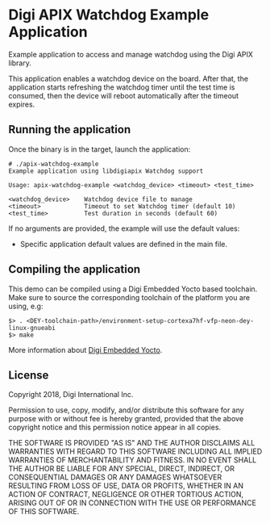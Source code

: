 Digi APIX Watchdog Example Application
===================================

Example application to access and manage watchdog using the Digi APIX library.

This application enables a watchdog device on the board. After that, the
application starts refreshing the watchdog timer until the test time is consumed,
then the device will reboot automatically after the timeout expires.

Running the application
-----------------------
Once the binary is in the target, launch the application:

```
# ./apix-watchdog-example
Example application using libdigiapix Watchdog support

Usage: apix-watchdog-example <watchdog_device> <timeout> <test_time>

<watchdog_device>    Watchdog device file to manage
<timeout>            Timeout to set Watchdog timer (default 10)
<test_time>          Test duration in seconds (default 60)

```

If no arguments are provided, the example will use the default values:
 - Specific application default values are defined in the main file.

Compiling the application
-------------------------
This demo can be compiled using a Digi Embedded Yocto based toolchain. Make
sure to source the corresponding toolchain of the platform you are using, e.g:

```
$> . <DEY-toolchain-path>/environment-setup-cortexa7hf-vfp-neon-dey-linux-gnueabi
$> make
```

More information about [Digi Embedded Yocto](https://github.com/digi-embedded/meta-digi).

License
-------
Copyright 2018, Digi International Inc.

Permission to use, copy, modify, and/or distribute this software for any purpose
with or without fee is hereby granted, provided that the above copyright notice
and this permission notice appear in all copies.

THE SOFTWARE IS PROVIDED "AS IS" AND THE AUTHOR DISCLAIMS ALL WARRANTIES WITH
REGARD TO THIS SOFTWARE INCLUDING ALL IMPLIED WARRANTIES OF MERCHANTABILITY AND
FITNESS. IN NO EVENT SHALL THE AUTHOR BE LIABLE FOR ANY SPECIAL, DIRECT,
INDIRECT, OR CONSEQUENTIAL DAMAGES OR ANY DAMAGES WHATSOEVER RESULTING FROM LOSS
OF USE, DATA OR PROFITS, WHETHER IN AN ACTION OF CONTRACT, NEGLIGENCE OR OTHER
TORTIOUS ACTION, ARISING OUT OF OR IN CONNECTION WITH THE USE OR PERFORMANCE OF
THIS SOFTWARE.
